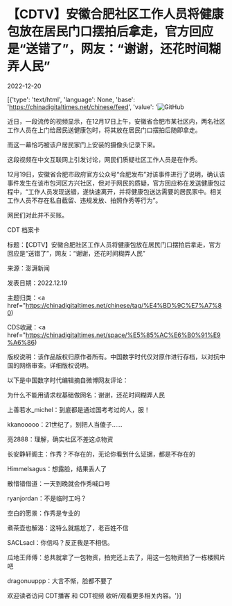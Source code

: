 # 【CDTV】安徽合肥社区工作人员将健康包放在居民门口摆拍后拿走，官方回应是“送错了”，网友：“谢谢，还花时间糊弄人民”

2022-12-20

[{'type': 'text/html', 'language': None, 'base': 'https://chinadigitaltimes.net/chinese/feed', 'value': '![GitHub](https://chinadigitaltimes.net/chinese/files/2022/12/截屏2022-12-20-17.34.24-768x432.png)

近日，一段流传的视频显示，在12月17日上午，安徽省合肥市某社区内，两名社区工作人员在上门给居民送健康包时，将其放在居民门口摆拍后随即拿走。

而这一幕恰巧被该户居民家门上安装的摄像头记录下来。

这段视频在中文互联网上引发讨论，网民们质疑社区工作人员是在作秀。

12月19日，安徽省合肥市政府官方公众号“合肥发布”对该事件进行了说明，确认该事件发生在该市包河区方兴社区，但对于网民的质疑，官方回应称在发送健康包过程中，“工作人员发现送错，遂快速离开，并将健康包送达需要的居民家中。相关工作人员不存在私自截留、违规发放、拍照作秀等行为”。

网民们对此并不买账。



CDT 档案卡

标题：【CDTV】安徽合肥社区工作人员将健康包放在居民门口摆拍后拿走，官方回应是“送错了”，网友：“谢谢，还花时间糊弄人民”

来源：澎湃新闻

发表日期：2022.12.19

主题归类：<a href="https://chinadigitaltimes.net/chinese/tag/%E4%BD%9C%E7%A7%80)

CDS收藏：<a href="https://chinadigitaltimes.net/space/%E5%85%AC%E6%B0%91%E9%A6%86)

版权说明：该作品版权归原作者所有。中国数字时代仅对原作进行存档，以对抗中国的网络审查。详细版权说明。





以下是中国数字时代编辑摘自微博网友评论：



为什么不能用请求权基础做网名：谢谢，还花时间糊弄人民

上善若水_michel：到底都是通过国考考过的人，服！

kkanooooo：21世纪了，别把人当傻子……

亮2888：理解，确实社区不差这点物资

长安静轩阁主：作秀？不存在的，无论你看到什么证据，都是不存在的

Himmelsagus：想露脸，结果丢人了

散惜错借道：一天到晚就会作秀喊口号

ryanjordan：不是临时工吗？

空白的愿景：作秀是专业的

煮茶壶也解渴：这特么就尴尬了，老百姓不信

SACLsacl：你信吗？反正我是不相信。

瓜地王师傅：总共就拿了一包物资，拍完还上去了，用这一包物资拍了一栋楼照片吧

dragonuuppp：大言不惭，脸都不要了



欢迎读者访问 CDT播客 和 CDT视频 收听/观看更多相关内容。'}]
